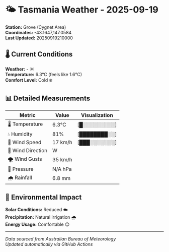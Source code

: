 # 🌤️ Tasmania Weather - 2025-09-19

**Station:** Grove (Cygnet Area)  
**Coordinates:** -43.1647,147.0584  
**Last Updated:** 20250919210000

## 🌡️ Current Conditions

**Weather:** - ☀️  
**Temperature:** 6.3°C (feels like 1.6°C)  
**Comfort Level:** Cold ❄️

## 📊 Detailed Measurements

| Metric | Value | Visualization |
|--------|-------|---------------|
| 🌡️ Temperature | 6.3°C | [█░░░░░░░░░] |
| 💧 Humidity | 81% | [████████░░] |
| 💨 Wind Speed | 17 km/h | [███░░░░░░░] |
| 🧭 Wind Direction | W | |
| 🌪️ Wind Gusts | 35 km/h | |
| 🔽 Pressure | N/A hPa | |
| 🌧️ Rainfall | 6.8 mm | |

## 🌱 Environmental Impact

**Solar Conditions:** Reduced ☁️  
**Precipitation:** Natural irrigation 🌧️  
**Energy Usage:** Comfortable 😌

---
*Data sourced from Australian Bureau of Meteorology*  
*Updated automatically via GitHub Actions*
